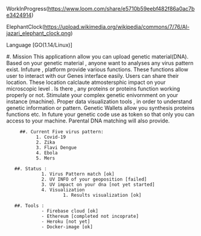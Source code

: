 WorkInProgress(https://www.loom.com/share/e5710b59eebf482f86a0ac7be3424914)

ElephantClock(https://upload.wikimedia.org/wikipedia/commons/7/76/Al-jazari_elephant_clock.png)

Language [GO(1.14/Linux)]


#. Mission
       This applicationn allow you can upload  genetic material(DNA). Based on your genetic material , anyone want to analyses any virus pattern exist. Infuture , platform provide 
       various functions. These functions allow user to interact with our Genes interface easily. Users can share their location. These location calclaute atmostersphic impact on
       your microscopic level . Is there , any proteins or proteins function working properly or not. Stimulate your complex genetic enivornment on your instance (machine). Proper        data visualization tools , in order to understand genetic information or pattern. Genetic Wallets allow you synthesis proteins functions etc. In future your genetic code          use as token so that only you can access to your machine. Parental DNA matching will also provide. 
       
         ##. Current Five virus pattern:
               1. Covid-19
               2. Zika
               3. Flavi Dengue
               4. Ebola
               5. Mers
       
       ##. Status : 
                 1. Virus Pattern match [ok]
                 2. UV INFO of your geoposition [failed]
                 3. UV impact on your dna [not yet started]
                 4. Visualization 
                         1. Results visualization [ok]
       
       ##. Tools :
                 - Firebase cloud [ok]
                 - Ethereum [completed not incoprate]
                 - Heroku [not yet]
                 - Docker-image [ok]
         

